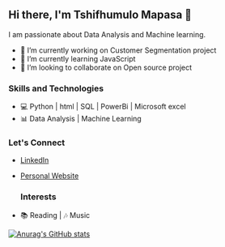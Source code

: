 ## Hi there, I'm Tshifhumulo Mapasa 👋

I am passionate about Data Analysis and Machine learning.

- 🔭 I’m currently working on Customer Segmentation project
- 🌱 I’m currently learning JavaScript
- 👯 I’m looking to collaborate on Open source project

### Skills and Technologies
- 💻 Python | html | SQL | PowerBi | Microsoft excel
- 📊 Data Analysis | Machine Learning
  
### Let's Connect
- [LinkedIn](linkedin.com/in/tshifhumulo-mapasa-bab7301a9)
- [Personal Website](tshifhumulo10.github.io/Portfolio/)

  ### Interests
- 📚 Reading | 🎶 Music

[![Anurag's GitHub stats](https://github-readme-stats.vercel.app/api?username=Tshifhumulo10)](https://github.com/Tshifhumulo10/github-readme-stats)

